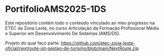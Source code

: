 # PortifolioAMS2025-1DS
Este repositório contém todo o conteúdo vinculado ao meu progresso na ETEC da Zona Leste, no curso Articulação da Formação Profissional Média e Superior em Desenvolvimento De Sistemas (AMS/DS).

Projeto do qual faço parte:
https://github.com/etec-zona-leste-oficial/nextroute-iot-gestao-de-turismo/blob/main/NextRoute.zip
